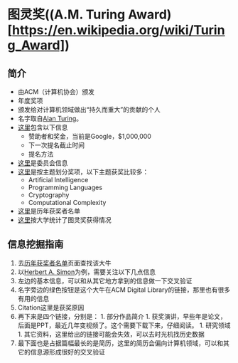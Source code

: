 # 图灵奖((A.M. Turing Award)[https://en.wikipedia.org/wiki/Turing_Award])

## 简介
- 由ACM（计算机协会）颁发
- 年度奖项
- 颁发给对计算机领域做出“持久而重大”的贡献的个人
- 名字取自[Alan Turing](https://en.wikipedia.org/wiki/Alan_Turing)。
- [这里](https://amturing.acm.org/call_for_nominations.cfm)包含以下信息
  - 赞助者和奖金，当前是Google，$1,000,000
  - 下一次提名截止时间
  - 提名方法
- [这里](https://amturing.acm.org/committee.cfm)是委员会信息
- [这里](https://amturing.acm.org/bysubject.cfm)是按主题划分奖项，以下主题获奖比较多：
  - Artificial Intelligence
  - Programming Languages
  - Cryptography
  - Computational Complexity
- [这里](https://amturing.acm.org/byyear.cfm)是历年获奖者名单
- [这里](https://en.wikipedia.org/wiki/List_of_Turing_Award_laureates_by_university_affiliation)按大学统计了图灵奖获得情况

## 信息挖掘指南
1. 去[历年获奖者名单](https://amturing.acm.org/byyear.cfm)页面查找该大牛
1. 以[Herbert A. Simon](https://amturing.acm.org/award_winners/simon_1031467.cfm)为例，需要关注以下几点信息
  1. 左边的基本信息，可以和从其它地方拿到的信息做一下交叉验证
  1. 名字旁边的绿色按钮是这个大牛在ACM Digital Library的链接，那里也有很多有用的信息
  1. Citation这里是获奖原因
  1. 再下来是四个链接，分别是：
    1. 部分作品简介
    1. 获奖演讲，早些年是论文，后面是PPT，最近几年变视频了。这个需要下载下来，仔细阅读。
    1. 研究领域
    1. 其它资料，这里给出的链接可能会失效，可以去时光机找历史数据
  1. 最下面也是占据篇幅最长的是简历，这里的简历会偏向计算机领域，可以和其它的信息源形成很好的交叉验证
